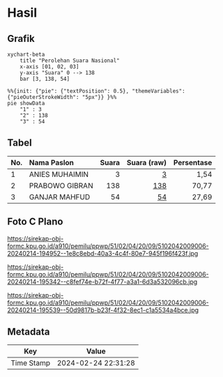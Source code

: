 # Hasil

## Grafik

```mermaid
xychart-beta
    title "Perolehan Suara Nasional"
    x-axis [01, 02, 03]
    y-axis "Suara" 0 --> 138
    bar [3, 138, 54]
```

```mermaid
%%{init: {"pie": {"textPosition": 0.5}, "themeVariables": {"pieOuterStrokeWidth": "5px"}} }%%
pie showData
    "1" : 3
    "2" : 138
    "3" : 54
```

## Tabel

| No. | Nama Paslon    | Suara | Suara (raw) | Persentase |
|:--- |:-------------- | -----:| -----------:| ----------:|
| 1   | ANIES MUHAIMIN | 3     | [3][p-1]    | 1,54       |
| 2   | PRABOWO GIBRAN | 138   | [138][p-2]  | 70,77      |
| 3   | GANJAR MAHFUD  | 54    | [54][p-3]   | 27,69      |


[p-1]: https://github.com/gigit-pemilu/pemilu-2024/blob/main/pilpres/hitung-suara/sub/51-bali/sub/02-tabanan/sub/04-kerambitan/sub/2009-kukuh/sub/006-tps/sub/paslon-1.txt
[p-2]: https://github.com/gigit-pemilu/pemilu-2024/blob/main/pilpres/hitung-suara/sub/51-bali/sub/02-tabanan/sub/04-kerambitan/sub/2009-kukuh/sub/006-tps/sub/paslon-2.txt
[p-3]: https://github.com/gigit-pemilu/pemilu-2024/blob/main/pilpres/hitung-suara/sub/51-bali/sub/02-tabanan/sub/04-kerambitan/sub/2009-kukuh/sub/006-tps/sub/paslon-3.txt

## Foto C Plano

https://sirekap-obj-formc.kpu.go.id/a910/pemilu/ppwp/51/02/04/20/09/5102042009006-20240214-194952--1e8c8ebd-40a3-4c4f-80e7-945f196f423f.jpg

https://sirekap-obj-formc.kpu.go.id/a910/pemilu/ppwp/51/02/04/20/09/5102042009006-20240214-195342--c8fef74e-b72f-4f77-a3a1-6d3a532096cb.jpg

https://sirekap-obj-formc.kpu.go.id/a910/pemilu/ppwp/51/02/04/20/09/5102042009006-20240214-195539--50d9817b-b23f-4f32-8ec1-c1a5534a4bce.jpg


## Metadata

| Key        | Value               |
| ---------- | ------------------- |
| Time Stamp | 2024-02-24 22:31:28 |



